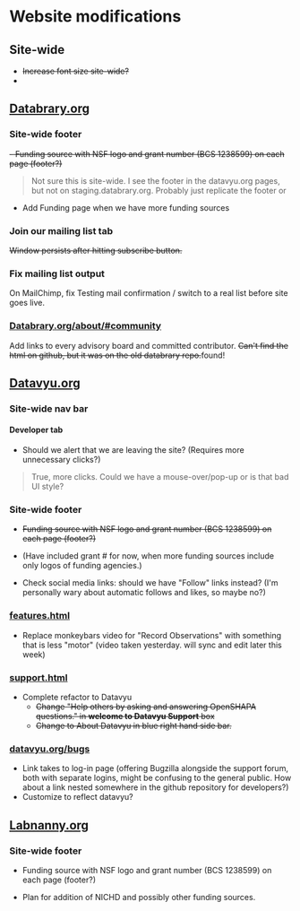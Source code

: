 # Website modifications

## Site-wide

- ~~Increase font size site-wide?~~
-
## [Databrary.org](http://databrary.org)

### Site-wide footer

~~- Funding source with NSF logo and grant number (BCS 1238599) on each page (footer?)~~
 >Not sure this is site-wide. I see the footer in the datavyu.org pages, but not on staging.databrary.org. Probably just replicate the footer or 

- Add Funding page when we have more funding sources

### Join our mailing list tab

~~Window persists after hitting subscribe button.~~

### Fix mailing list output

On MailChimp, fix Testing mail confirmation / switch to a real list before site goes live.


### [Databrary.org/about/#community](http://staging.databrary.org/about/#community)

Add links to every advisory board and committed contributor. ~~Can't find the html on github, but it was on the old databrary repo.~~found! 

## [Datavyu.org](http://datavyu.org)

### Site-wide nav bar

#### Developer tab

- Should we alert that we are leaving the site? (Requires more unnecessary clicks?)
> True, more clicks. Could we have a mouse-over/pop-up or is that bad UI style?

### Site-wide footer

- ~~Funding source with NSF logo and grant number (BCS 1238599) on each page (footer?)~~

- (Have included grant # for now, when more funding sources include only logos of funding agencies.)

- Check social media links: should we have "Follow" links instead? (I'm personally wary about automatic follows and likes, so maybe no?)  

### [features.html](http://datavyu.org/features.html)

- Replace monkeybars video for "Record Observations" with something that is less "motor" (video taken yesterday. will sync and edit later this week)

### [support.html](http://datavyu.org/support.html)

- Complete refactor to Datavyu
	- ~~Change "Help others by asking and answering OpenSHAPA questions." in **welcome to Datavyu Support** box~~
	- ~~Change to About Datavyu in blue right hand side bar.~~
	 	
### [datavyu.org/bugs](http://datavyu.org/bugs/)

- Link takes to log-in page (offering Bugzilla alongside the support forum, both with separate logins, might be confusing to the general public. How about a link nested somewhere in the github repository for developers?)
- Customize to reflect datavyu?


## [Labnanny.org](http://labnanny.org)

### Site-wide footer

- Funding source with NSF logo and grant number (BCS 1238599) on each page (footer?)

- Plan for addition of NICHD and possibly other funding sources.
